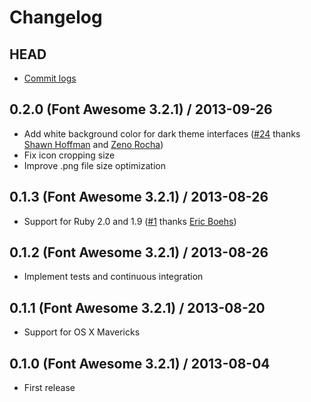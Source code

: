 # Changelog

## HEAD

- [Commit logs](https://github.com/ruedap/alfred2-font-awesome-workflow/compare/0.2.0...master)

## 0.2.0 (Font Awesome 3.2.1) / 2013-09-26

- Add white background color for dark theme interfaces ([#24](https://github.com/ruedap/alfred2-font-awesome-workflow/issues/24) thanks [Shawn Hoffman](https://github.com/shawnphoffman) and [Zeno Rocha](https://github.com/zenorocha))
- Fix icon cropping size
- Improve .png file size optimization

## 0.1.3 (Font Awesome 3.2.1) / 2013-08-26

- Support for Ruby 2.0 and 1.9 ([#1](https://github.com/ruedap/alfred2-font-awesome-workflow/issues/1) thanks [Eric Boehs](https://github.com/ericboehs))

## 0.1.2 (Font Awesome 3.2.1) / 2013-08-26

- Implement tests and continuous integration

## 0.1.1 (Font Awesome 3.2.1) / 2013-08-20

- Support for OS X Mavericks

## 0.1.0 (Font Awesome 3.2.1) / 2013-08-04

- First release
